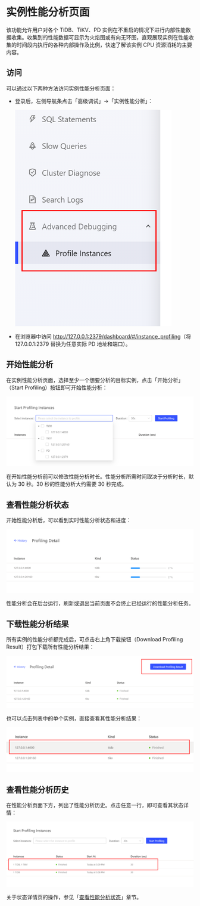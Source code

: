 # 实例性能分析页面

该功能允许用户对各个 TiDB、TiKV、PD 实例在不重启的情况下进行内部性能数据收集。收集到的性能数据可显示为火焰图或有向无环图，直观展现实例在性能收集的时间段内执行的各种内部操作及比例，快速了解该实例 CPU 资源消耗的主要内容。

## 访问

可以通过以下两种方法访问实例性能分析页面：

- 登录后，左侧导航条点击「高级调试」→「实例性能分析」：

  ![访问](/media/dashboard/profiling/access.png)

- 在浏览器中访问 <http://127.0.0.1:2379/dashboard/#/instance_profiling>（将 127.0.0.1:2379 替换为任意实际 PD 地址和端口）。

## 开始性能分析

在实例性能分析页面，选择至少一个想要分析的目标实例，点击「开始分析」（Start Profiling）按钮即可开始性能分析：

![界面](/media/dashboard/profiling/start.png)

在开始性能分析前可以修改性能分析时长。性能分析所需时间取决于分析时长，默认为 30 秒。30 秒的性能分析大约需要 30 秒完成。

## 查看性能分析状态

开始性能分析后，可以看到实时性能分析状态和进度：

![界面](/media/dashboard/profiling/view-progress.png)

性能分析会在后台运行，刷新或退出当前页面不会终止已经运行的性能分析任务。

## 下载性能分析结果

所有实例的性能分析都完成后，可点击右上角下载按钮（Download Profiling Result）打包下载所有性能分析结果：

![界面](/media/dashboard/profiling/download.png)

也可以点击列表中的单个实例，直接查看其性能分析结果：

![界面](/media/dashboard/profiling/view-single.png)

## 查看性能分析历史

在性能分析页面下方，列出了性能分析历史。点击任意一行，即可查看其状态详情：

![界面](/media/dashboard/profiling/history.png)

关于状态详情页的操作，参见「[查看性能分析状态](#查看性能分析状态)」章节。
